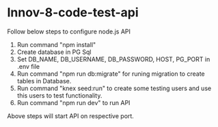 # Innov-8-code-test-api

Follow below steps to configure node.js API
 1. Run command "npm install"
 2. Create database in PG Sql
 3. Set DB_NAME, DB_USERNAME, DB_PASSWORD, HOST, PG_PORT in .env file
 4. Run command "npm run db:migrate" for runing migration to create tables in Database.
 5. Run command "knex seed:run" to create some testing users and use this users to test functionality.
 6. Run command "npm run dev" to run API

Above steps will start API on respective port.
